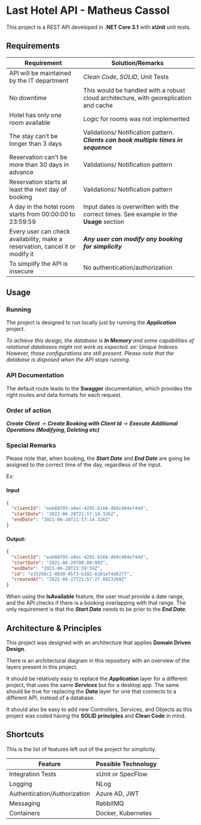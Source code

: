 # Last Hotel API - Matheus Cassol

This project is a REST API developed in **.NET Core 3.1** with **xUnit** unit tests.

## Requirements
Requirement                                                                   | Solution/Remarks
-------------                                                                 | -------------
API will be maintained by the IT department                                   | *Clean Code*, *SOLID*, Unit Tests
No downtime                                                                   | This would be handled with a robust cloud architecture, with georeplication and cache 
Hotel has only one room available                                             | Logic for rooms was not implemented
The stay can’t be longer than 3 days                                          | Validations/ Notification pattern. ***Clients can book multiple times in sequence*** 
Reservation can't be more than 30 days in advance                             | Validations/ Notification pattern
Reservation starts at least the next day of booking                           | Validations/ Notification pattern
A day in the hotel room starts from 00:00:00 to 23:59:59                      | Input dates is overwritten with the correct times. See example in the **Usage** section 
Every user can check availability, make a reservation, cancel it or modify it | ***Any user can modify any booking for simplicity***
To simplify the API is insecure                                               | No authentication/authorization

## Usage
### Running
The project is designed to run locally just by running the ***Application*** project.

*To achieve this design, the database is **In Memory** and some capabilities of relational databases might not work as expected. ex: Unique Indexes. However, those configurations are still present. Please note that the database is disposed when the API stops running.*

### API Documentation
The default route leads to the **Swagger** documentation, which provides the right routes and data formats for each request.

### Order of action 
***Create Client** -> **Create Booking with Client Id** ->
**Execute Additional Operations (Modifying, Deleting etc)***

### Special Remarks

Please note that, when booking, the ***Start Date*** and ***End Date*** are going be assigned to the correct time of the day, regardless of the input. 

Ex:
 
#### Input 

```json
{
  "clientId": "eab68f03-a9ec-4292-b166-db9c404e744d",
  "startDate": "2021-06-28T21:57:14.326Z",
  "endDate": "2021-06-28T21:57:14.326Z"
}
```
#### Output:

```json
{
  "clientId": "eab68f03-a9ec-4292-b166-db9c404e744d",
  "startDate": "2021-06-28T00:00:00Z",
  "endDate": "2021-06-28T23:59:59Z",
  "id": "e15256c1-0830-45f3-b102-6161ef4d827f",
  "createdAt": "2021-06-27T21:57:27.8823268Z"
}
```
When using the **IsAvailable** feature, the user must provide a date range, and the API checks if there is a booking overlapping with that range. The only requirement is that the ***Start Date*** needs to be prior to the ***End Date***.

## Architecture & Principles
This project was designed with an architecture that applies **Domain Driven Design**.

There is an architectural diagram in this repository with an overview of the layers present in this project.

It should be relatively easy to replace the ***Application*** layer for a different project, that uses the same ***Services*** but for a desktop app. The same should be true for replacing the ***Data*** layer for one that connects to a different API, instead of a database.

It should also be easy to add new Controllers, Services, and Objects as this project was coded having the **SOLID principles** and **Clean Code** in mind.
## Shortcuts
This is the list of features left out of the project for simplicity. 

Feature                          | Possible Technology
-------------                    | -------------
Integration Tests                | xUnit or SpecFlow
Logging                          | NLog
Authentication/Authorization     | Azure AD, JWT
Messaging                        | RabbitMQ
Containers                       | Docker, Kubernetes

